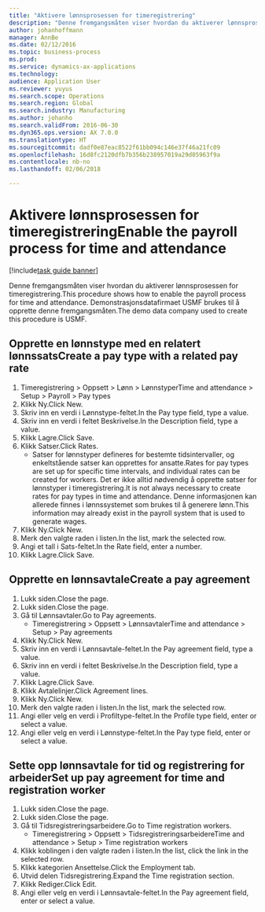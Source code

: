 ```yaml
---
title: "Aktivere lønnsprosessen for timeregistrering"
description: "Denne fremgangsmåten viser hvordan du aktiverer lønnsprosessen for timeregistrering."
author: johanhoffmann
manager: AnnBe
ms.date: 02/12/2016
ms.topic: business-process
ms.prod: 
ms.service: dynamics-ax-applications
ms.technology: 
audience: Application User
ms.reviewer: yuyus
ms.search.scope: Operations
ms.search.region: Global
ms.search.industry: Manufacturing
ms.author: johanho
ms.search.validFrom: 2016-06-30
ms.dyn365.ops.version: AX 7.0.0
ms.translationtype: HT
ms.sourcegitcommit: dadf0e87eac8522f61bb094c146e37f46a21fc09
ms.openlocfilehash: 16d8fc2120dfb7b356b238957019a29d05963f9a
ms.contentlocale: nb-no
ms.lasthandoff: 02/06/2018

---
```

# <a name="enable-the-payroll-process-for-time-and-attendance"></a><span data-ttu-id="e1134-103">Aktivere lønnsprosessen for timeregistrering</span><span class="sxs-lookup"><span data-stu-id="e1134-103">Enable the payroll process for time and attendance</span></span>

[!include[task guide banner](../../includes/task-guide-banner.md)]

<span data-ttu-id="e1134-104">Denne fremgangsmåten viser hvordan du aktiverer lønnsprosessen for timeregistrering.</span><span class="sxs-lookup"><span data-stu-id="e1134-104">This procedure shows how to enable the payroll process for time and attendance.</span></span> <span data-ttu-id="e1134-105">Demonstrasjonsdatafirmaet USMF brukes til å opprette denne fremgangsmåten.</span><span class="sxs-lookup"><span data-stu-id="e1134-105">The demo data company used to create this procedure is USMF.</span></span>


## <a name="create-a-pay-type-with-a-related-pay-rate"></a><span data-ttu-id="e1134-106">Opprette en lønnstype med en relatert lønnssats</span><span class="sxs-lookup"><span data-stu-id="e1134-106">Create a pay type with a related pay rate</span></span>
1. <span data-ttu-id="e1134-107">Timeregistrering > Oppsett > Lønn > Lønnstyper</span><span class="sxs-lookup"><span data-stu-id="e1134-107">Time and attendance > Setup > Payroll > Pay types</span></span>
2. <span data-ttu-id="e1134-108">Klikk Ny.</span><span class="sxs-lookup"><span data-stu-id="e1134-108">Click New.</span></span>
3. <span data-ttu-id="e1134-109">Skriv inn en verdi i Lønnstype-feltet.</span><span class="sxs-lookup"><span data-stu-id="e1134-109">In the Pay type field, type a value.</span></span>
4. <span data-ttu-id="e1134-110">Skriv inn en verdi i feltet Beskrivelse.</span><span class="sxs-lookup"><span data-stu-id="e1134-110">In the Description field, type a value.</span></span>
5. <span data-ttu-id="e1134-111">Klikk Lagre.</span><span class="sxs-lookup"><span data-stu-id="e1134-111">Click Save.</span></span>
6. <span data-ttu-id="e1134-112">Klikk Satser.</span><span class="sxs-lookup"><span data-stu-id="e1134-112">Click Rates.</span></span>
    * <span data-ttu-id="e1134-113">Satser for lønnstyper defineres for bestemte tidsintervaller, og enkeltstående satser kan opprettes for ansatte.</span><span class="sxs-lookup"><span data-stu-id="e1134-113">Rates for pay types are set up for specific time intervals, and individual rates can be created for workers.</span></span> <span data-ttu-id="e1134-114">Det er ikke alltid nødvendig å opprette satser for lønnstyper i timeregistrering.</span><span class="sxs-lookup"><span data-stu-id="e1134-114">It is not always necessary to create rates for pay types in time and attendance.</span></span> <span data-ttu-id="e1134-115">Denne informasjonen kan allerede finnes i lønnssystemet som brukes til å generere lønn.</span><span class="sxs-lookup"><span data-stu-id="e1134-115">This information may already exist in the payroll system that is used to generate wages.</span></span>  
7. <span data-ttu-id="e1134-116">Klikk Ny.</span><span class="sxs-lookup"><span data-stu-id="e1134-116">Click New.</span></span>
8. <span data-ttu-id="e1134-117">Merk den valgte raden i listen.</span><span class="sxs-lookup"><span data-stu-id="e1134-117">In the list, mark the selected row.</span></span>
9. <span data-ttu-id="e1134-118">Angi et tall i Sats-feltet.</span><span class="sxs-lookup"><span data-stu-id="e1134-118">In the Rate field, enter a number.</span></span>
10. <span data-ttu-id="e1134-119">Klikk Lagre.</span><span class="sxs-lookup"><span data-stu-id="e1134-119">Click Save.</span></span>

## <a name="create-a-pay-agreement"></a><span data-ttu-id="e1134-120">Opprette en lønnsavtale</span><span class="sxs-lookup"><span data-stu-id="e1134-120">Create a pay agreement</span></span>
1. <span data-ttu-id="e1134-121">Lukk siden.</span><span class="sxs-lookup"><span data-stu-id="e1134-121">Close the page.</span></span>
2. <span data-ttu-id="e1134-122">Lukk siden.</span><span class="sxs-lookup"><span data-stu-id="e1134-122">Close the page.</span></span>
3. <span data-ttu-id="e1134-123">Gå til Lønnsavtaler.</span><span class="sxs-lookup"><span data-stu-id="e1134-123">Go to Pay agreements.</span></span>
    * <span data-ttu-id="e1134-124">Timeregistrering > Oppsett > Lønnsavtaler</span><span class="sxs-lookup"><span data-stu-id="e1134-124">Time and attendance > Setup > Pay agreements</span></span>  
4. <span data-ttu-id="e1134-125">Klikk Ny.</span><span class="sxs-lookup"><span data-stu-id="e1134-125">Click New.</span></span>
5. <span data-ttu-id="e1134-126">Skriv inn en verdi i Lønnsavtale-feltet.</span><span class="sxs-lookup"><span data-stu-id="e1134-126">In the Pay agreement field, type a value.</span></span>
6. <span data-ttu-id="e1134-127">Skriv inn en verdi i feltet Beskrivelse.</span><span class="sxs-lookup"><span data-stu-id="e1134-127">In the Description field, type a value.</span></span>
7. <span data-ttu-id="e1134-128">Klikk Lagre.</span><span class="sxs-lookup"><span data-stu-id="e1134-128">Click Save.</span></span>
8. <span data-ttu-id="e1134-129">Klikk Avtalelinjer.</span><span class="sxs-lookup"><span data-stu-id="e1134-129">Click Agreement lines.</span></span>
9. <span data-ttu-id="e1134-130">Klikk Ny.</span><span class="sxs-lookup"><span data-stu-id="e1134-130">Click New.</span></span>
10. <span data-ttu-id="e1134-131">Merk den valgte raden i listen.</span><span class="sxs-lookup"><span data-stu-id="e1134-131">In the list, mark the selected row.</span></span>
11. <span data-ttu-id="e1134-132">Angi eller velg en verdi i Profiltype-feltet.</span><span class="sxs-lookup"><span data-stu-id="e1134-132">In the Profile type field, enter or select a value.</span></span>
12. <span data-ttu-id="e1134-133">Angi eller velg en verdi i Lønnstype-feltet.</span><span class="sxs-lookup"><span data-stu-id="e1134-133">In the Pay type field, enter or select a value.</span></span>

## <a name="set-up-pay-agreement-for-time-and-registration-worker"></a><span data-ttu-id="e1134-134">Sette opp lønnsavtale for tid og registrering for arbeider</span><span class="sxs-lookup"><span data-stu-id="e1134-134">Set up pay agreement for time and registration worker</span></span>
1. <span data-ttu-id="e1134-135">Lukk siden.</span><span class="sxs-lookup"><span data-stu-id="e1134-135">Close the page.</span></span>
2. <span data-ttu-id="e1134-136">Lukk siden.</span><span class="sxs-lookup"><span data-stu-id="e1134-136">Close the page.</span></span>
3. <span data-ttu-id="e1134-137">Gå til Tidsregistreringsarbeidere.</span><span class="sxs-lookup"><span data-stu-id="e1134-137">Go to Time registration workers.</span></span>
    * <span data-ttu-id="e1134-138">Timeregistrering > Oppsett > Tidsregistreringsarbeidere</span><span class="sxs-lookup"><span data-stu-id="e1134-138">Time and attendance > Setup > Time registration workers</span></span>  
4. <span data-ttu-id="e1134-139">Klikk koblingen i den valgte raden i listen.</span><span class="sxs-lookup"><span data-stu-id="e1134-139">In the list, click the link in the selected row.</span></span>
5. <span data-ttu-id="e1134-140">Klikk kategorien Ansettelse.</span><span class="sxs-lookup"><span data-stu-id="e1134-140">Click the Employment tab.</span></span>
6. <span data-ttu-id="e1134-141">Utvid delen Tidsregistrering.</span><span class="sxs-lookup"><span data-stu-id="e1134-141">Expand the Time registration section.</span></span>
7. <span data-ttu-id="e1134-142">Klikk Rediger.</span><span class="sxs-lookup"><span data-stu-id="e1134-142">Click Edit.</span></span>
8. <span data-ttu-id="e1134-143">Angi eller velg en verdi i Lønnsavtale-feltet.</span><span class="sxs-lookup"><span data-stu-id="e1134-143">In the Pay agreement field, enter or select a value.</span></span>

